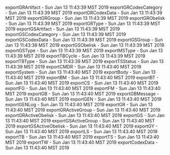 
exportGRArtifact - Sun Jan 13 11:43:39 MST 2019
exportGRCodexCategory - Sun Jan 13 11:43:39 MST 2019
exportGRCodexData - Sun Jan 13 11:43:39 MST 2019
exportGRGroup - Sun Jan 13 11:43:39 MST 2019
exportGRObelisk - Sun Jan 13 11:43:39 MST 2019
exportGRType - Sun Jan 13 11:43:39 MST 2019
exportGSArtifact - Sun Jan 13 11:43:39 MST 2019
exportGSCodexCategory - Sun Jan 13 11:43:39 MST 2019
exportGSCodexData - Sun Jan 13 11:43:39 MST 2019
exportGSGroup - Sun Jan 13 11:43:39 MST 2019
exportGSObelisk - Sun Jan 13 11:43:39 MST 2019
exportGSType - Sun Jan 13 11:43:39 MST 2019
exportMSType - Sun Jan 13 11:43:39 MST 2019
exportTBCycle - Sun Jan 13 11:43:39 MST 2019
exportTBType - Sun Jan 13 11:43:39 MST 2019
exportTSStatus - Sun Jan 13 11:43:39 MST 2019
exportCMDR - Sun Jan 13 11:43:40 MST 2019
exportSystem - Sun Jan 13 11:43:40 MST 2019
exportBody - Sun Jan 13 11:43:40 MST 2019
exportBM - Sun Jan 13 11:43:40 MST 2019
exportBT - Sun Jan 13 11:43:40 MST 2019
exportCS - Sun Jan 13 11:43:40 MST 2019
exportFG - Sun Jan 13 11:43:40 MST 2019
exportFM - Sun Jan 13 11:43:40 MST 2019
exportGB - Sun Jan 13 11:43:40 MST 2019
exportGBMessage - Sun Jan 13 11:43:40 MST 2019
exportGEN - Sun Jan 13 11:43:40 MST 2019
exportGENLog - Sun Jan 13 11:43:40 MST 2019
exportGR - Sun Jan 13 11:43:40 MST 2019
exportGRActiveGroup - Sun Jan 13 11:43:40 MST 2019
exportGRActiveObelisk - Sun Jan 13 11:43:40 MST 2019
exportGS - Sun Jan 13 11:43:40 MST 2019
exportGSActiveGroup - Sun Jan 13 11:43:40 MST 2019
exportGSActiveObelisk - Sun Jan 13 11:43:40 MST 2019
exportGY - Sun Jan 13 11:43:40 MST 2019
exportLS - Sun Jan 13 11:43:40 MST 2019
exportTB - Sun Jan 13 11:43:40 MST 2019
exportTS - Sun Jan 13 11:43:40 MST 2019
exportTW - Sun Jan 13 11:43:40 MST 2019
exportCodexData - Sun Jan 13 11:43:40 MST 2019
